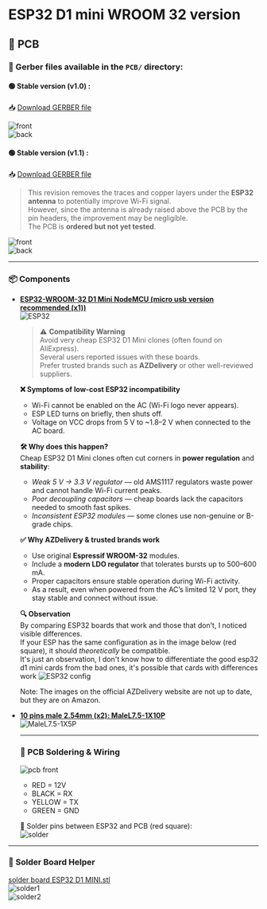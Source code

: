 # ESP32 D1 mini WROOM 32 version
## 🧩 PCB

### 📂 Gerber files available in the `PCB/` directory:

#### 🟢 Stable version (v1.0) :
📥 [Download GERBER file](https://github.com/devildant/acw02_esphome/raw/main/PCB/esp32_D1_mini_wroom32/v1.0/Gerber_climEspHome_esp32_d1_mini_PCB_climEspHome_esp32_d1_mini_2025-07-03.zip)

![front](../PCB/images/pcb/front.PNG)  
![back](../PCB/images/pcb/back.PNG)

#### 🟢 Stable version (v1.1) :
📥 [Download GERBER file](https://github.com/devildant/acw02_esphome/raw/main/PCB/esp32_D1_mini_wroom32/v1.1/Gerber_climEspHome_esp32_d1_mini_v1.1_PCB_climEspHome_esp32_d1_mini_v1.1_2025-09-08.zip)
 
> This revision removes the traces and copper layers under the **ESP32 antenna** to potentially improve Wi-Fi signal.  
> However, since the antenna is already raised above the PCB by the pin headers, the improvement may be negligible.  
> The PCB is **ordered but not yet tested**. 

![front](../PCB/images/pcb/frontv1.1.PNG)  
![back](../PCB/images/pcb/backv1.1.PNG)

---

### 📦 Components

- **[ESP32-WROOM-32 D1 Mini NodeMCU (micro usb version recommended (x1))](https://amzn.eu/d/3mS1B7W)**  
  ![ESP32](../PCB/images/components/ESP32-WROOM-32%20D1%20Mini%20NodeMCU2.PNG)

  > ⚠️ **Compatibility Warning**  
  > Avoid very cheap ESP32 D1 Mini clones (often found on AliExpress).  
  > Several users reported issues with these boards.  
  > Prefer trusted brands such as **AZDelivery** or other well-reviewed suppliers.  

  **❌ Symptoms of low-cost ESP32 incompatibility**  
  - Wi-Fi cannot be enabled on the AC (Wi-Fi logo never appears).  
  - ESP LED turns on briefly, then shuts off.  
  - Voltage on VCC drops from 5 V to ~1.8–2 V when connected to the AC board.  

  **🛠️ Why does this happen?**  
  Cheap ESP32 D1 Mini clones often cut corners in **power regulation** and **stability**:  
  - *Weak 5 V → 3.3 V regulator* — old AMS1117 regulators waste power and cannot handle Wi-Fi current peaks.  
  - *Poor decoupling capacitors* — cheap boards lack the capacitors needed to smooth fast spikes.  
  - *Inconsistent ESP32 modules* — some clones use non-genuine or B-grade chips.  

  **✅ Why AZDelivery & trusted brands work**  
  - Use original **Espressif WROOM-32** modules.  
  - Include a **modern LDO regulator** that tolerates bursts up to 500–600 mA.  
  - Proper capacitors ensure stable operation during Wi-Fi activity.  
  - As a result, even when powered from the AC’s limited 12 V port, they stay stable and connect without issue.

  **🔍 Observation**  
  By comparing ESP32 boards that work and those that don’t, I noticed visible differences.  
  If your ESP has the same configuration as in the image below (red square), it should *theoretically* be compatible.  
  It's just an observation, I don't know how to differentiate the good esp32 d1 mini cards from the bad ones, it's possible that cards with differences work
  ![ESP32 config](../PCB/images/components/ESP32-config-maybe-ok.PNG) 

  Note: The images on the official AZDelivery website are not up to date, but they are on Amazon.

- **[10 pins male 2.54mm (x2): MaleL7.5-1X10P](https://fr.aliexpress.com/item/1005007128029220.html)**  
  ![MaleL7.5-1X5P](../PCB/images/components/10%20pin%20male%202.54.PNG)

  ---
  
  ### 🧵 PCB Soldering & Wiring
  
  ![pcb front](../PCB/images/components/pcb%20front.PNG)  
  
  - RED = 12V  
  - BLACK = RX  
  - YELLOW = TX  
  - GREEN = GND
  
  🔧 Solder pins between ESP32 and PCB (red square):  
  ![solder](../PCB/images/components/esp32%20solder%20pins2.png)
  
---

### 🧰 Solder Board Helper

[solder board ESP32 D1 MINI.stl](../3Dfiles/D1-MIMI/solder%20board%20ESP32%20D1%20MINI.stl)  
![solder1](../3Dfiles/images/solder%20board1.jpg)  
![solder2](../3Dfiles/images/solder%20board2.jpg)